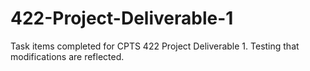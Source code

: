 # 422-Project-Deliverable-1
Task items completed for CPTS 422 Project Deliverable 1.
Testing that modifications are reflected.